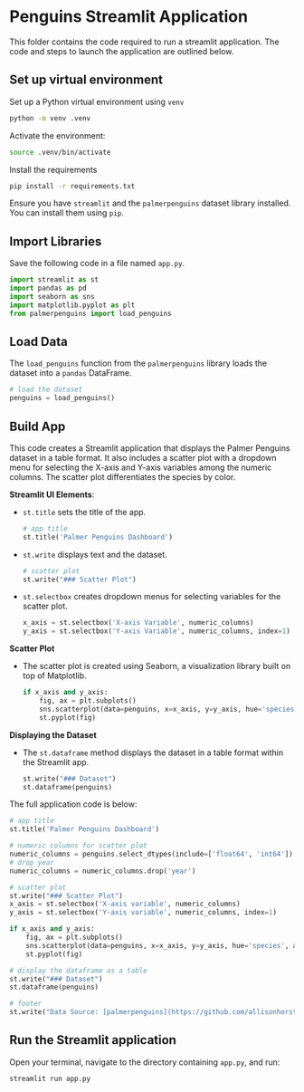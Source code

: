 # Penguins Streamlit Application

This folder contains the code required to run a streamlit application. The code and steps to launch the application are outlined below. 

## Set up virtual environment 

Set up a Python virtual environment using `venv`

```sh
python -m venv .venv
```

Activate the environment: 

```sh
source .venv/bin/activate
```

Install the requirements 

```sh
pip install -r requirements.txt
```

Ensure you have `streamlit` and the `palmerpenguins` dataset library installed. You can install them using `pip`.

## Import Libraries 

Save the following code in a file named `app.py`.

```python
import streamlit as st
import pandas as pd
import seaborn as sns
import matplotlib.pyplot as plt
from palmerpenguins import load_penguins
```

## Load Data 

The `load_penguins` function from the `palmerpenguins` library loads the dataset into a `pandas` DataFrame.

```python
# load the dataset
penguins = load_penguins()
```

## Build App

This code creates a Streamlit application that displays the Palmer Penguins dataset in a table format. It also includes a scatter plot with a dropdown menu for selecting the X-axis and Y-axis variables among the numeric columns. The scatter plot differentiates the species by color.

**Streamlit UI Elements**:
  - `st.title` sets the title of the app.
    ```python
    # app title
    st.title('Palmer Penguins Dashboard')
    ```
  - `st.write` displays text and the dataset.
    ```python
    # scatter plot
    st.write("### Scatter Plot")
    ```
  - `st.selectbox` creates dropdown menus for selecting variables for the scatter plot.
    ```python
    x_axis = st.selectbox('X-axis Variable', numeric_columns)
    y_axis = st.selectbox('Y-axis Variable', numeric_columns, index=1)
    ```
**Scatter Plot** 
  - The scatter plot is created using Seaborn, a visualization library built on top of Matplotlib.
    ```python
    if x_axis and y_axis:
        fig, ax = plt.subplots()
        sns.scatterplot(data=penguins, x=x_axis, y=y_axis, hue='species', ax=ax)
        st.pyplot(fig)
    ```
**Displaying the Dataset**
  - The `st.dataframe` method displays the dataset in a table format within the Streamlit app.
    ```python
    st.write("### Dataset")
    st.dataframe(penguins)
    ```

The full application code is below: 

```python
# app title
st.title('Palmer Penguins Dashboard')

# numeric columns for scatter plot
numeric_columns = penguins.select_dtypes(include=['float64', 'int64']).columns
# drop year
numeric_columns = numeric_columns.drop('year')

# scatter plot
st.write("### Scatter Plot")
x_axis = st.selectbox('X-axis variable', numeric_columns)
y_axis = st.selectbox('Y-axis variable', numeric_columns, index=1)

if x_axis and y_axis:
    fig, ax = plt.subplots()
    sns.scatterplot(data=penguins, x=x_axis, y=y_axis, hue='species', ax=ax)
    st.pyplot(fig)

# display the dataframe as a table
st.write("### Dataset")
st.dataframe(penguins)

# footer
st.write("Data Source: [palmerpenguins](https://github.com/allisonhorst/palmerpenguins)")
```

## Run the Streamlit application

Open your terminal, navigate to the directory containing `app.py`, and run:

```sh
streamlit run app.py
```




